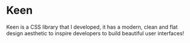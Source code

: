 # Keen
Keen is a CSS library that I developed, it has a modern, clean and flat design aesthetic to inspire developers to build beautiful user interfaces!
